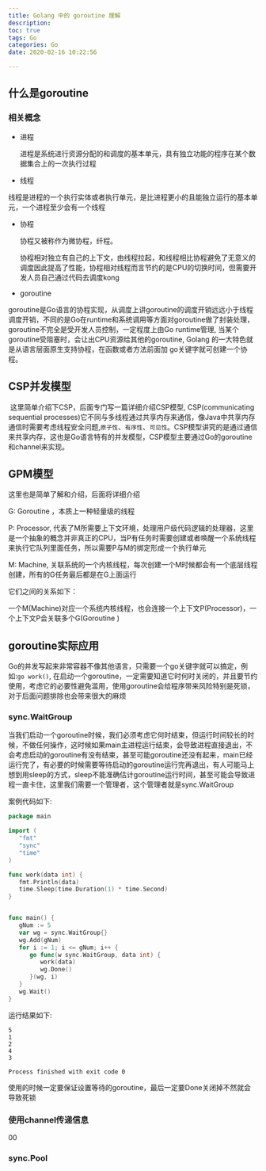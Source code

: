 ```yaml
---
title: Golang 中的 goroutine 理解
description: 
toc: true
tags: Go
categories: Go
date: 2020-02-16 10:22:56

---
```




## 什么是goroutine

### 相关概念

- 进程

  进程是系统进行资源分配的和调度的基本单元，具有独立功能的程序在某个数据集合上的一次执行过程

- 线程

​       线程是进程的一个执行实体或者执行单元，是比进程更小的且能独立运行的基本单元，一个进程至少会有一个线程

- 协程

  协程又被称作为微协程，纤程。

  协程相对独立有自己的上下文，由线程拉起，和线程相比协程避免了无意义的调度因此提高了性能，协程相对线程而言节约的是CPU的切换时间，但需要开发人员自己通过代码去调度kong

- goroutine

​    goroutine是Go语言的协程实现，从调度上讲goroutine的调度开销远远小于线程调度开销，不同的是Go在runtime和系统调用等方面对goroutine做了封装处理，goroutine不完全是受开发人员控制，一定程度上由Go runtime管理, 当某个goroutine受阻塞时，会让出CPU资源给其他的goroutine, Golang 的一大特色就是从语言层面原生支持协程，在函数或者方法前面加 go关键字就可创建一个协程。



## CSP并发模型

​          这里简单介绍下CSP，后面专门写一篇详细介绍CSP模型, CSP(communicating sequential processes)它不同与多线程通过共享内存来通信，像Java中共享内存通信时需要考虑线程安全问题,`原子性`、`有序性`、`可见性`。CSP模型讲究的是通过通信来共享内存，这也是Go语言特有的并发模型，CSP模型主要通过Go的goroutine和channel来实现。

## GPM模型

这里也是简单了解和介绍，后面将详细介绍

G: Goroutine ，本质上一种轻量级的线程

P: Processor, 代表了M所需要上下文环境，处理用户级代码逻辑的处理器，这里是一个抽象的概念并非真正的CPU，当P有任务时需要创建或者唤醒一个系统线程来执行它队列里面任务，所以需要P与M的绑定形成一个执行单元

M: Machine, 关联系统的一个内核线程，每次创建一个M时候都会有一个底层线程创建，所有的G任务最后都是在G上面运行

它们之间的关系如下：

​    一个M(Machine)对应一个系统内核线程，也会连接一个上下文P(Processor)，一个上下文P会关联多个G(Goroutine )

## goroutine实际应用

​    Go的并发写起来非常容器不像其他语言，只需要一个go关键字就可以搞定，例如:`go work()`, 在启动一个goroutine，一定需要知道它时何时关闭的，并且要节约使用，考虑它的必要性避免滥用，使用goroutine会给程序带来风险特别是死锁，对于后面问题排除也会带来很大的麻烦

### sync.WaitGroup

​    当我们启动一个goroutine时候，我们必须考虑它何时结束，但运行时间较长的时候，不做任何操作，这时候如果main主进程运行结束，会导致进程直接退出，不会考虑启动的goroutine有没有结束，甚至可能goroutine还没有起来，main已经运行完了，有必要的时候需要等待启动的goroutine运行完再退出，有人可能马上想到用sleep的方式，sleep不能准确估计goroutine运行时间，甚至可能会导致进程一直卡住，这里我们需要一个管理者，这个管理者就是sync.WaitGroup

案例代码如下:

```go
package main

import (
   "fmt"
   "sync"
   "time"
)

func work(data int) {
   fmt.Println(data)
   time.Sleep(time.Duration(1) * time.Second)
}


func main() {
   gNum := 5
   var wg = sync.WaitGroup{}
   wg.Add(gNum)
   for i := 1; i <= gNum; i++ {
      go func(w sync.WaitGroup, data int) {
         work(data)
         wg.Done()
      }(wg, i)
   }
   wg.Wait()
}
```

运行结果如下:

```shell
5
1
2
4
3

Process finished with exit code 0
```



使用的时候一定要保证设置等待的goroutine，最后一定要Done关闭掉不然就会导致死锁



### 使用channel传递信息

00



### sync.Pool



## 





